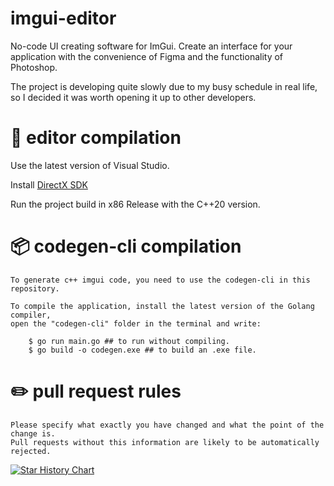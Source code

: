 # imgui-editor
No-code UI creating software for ImGui. Create an interface for your application with the convenience of Figma and the functionality of Photoshop.

The project is developing quite slowly due to my busy schedule in real life, so I decided it was worth opening it up to other developers.


# 🔩 editor compilation
Use the latest version of Visual Studio.

Install [DirectX SDK](www.microsoft.com/en-us/download/details.aspx?id=6812)

Run the project build in x86 Release with the C++20 version. 


# 📦 codegen-cli compilation
    To generate c++ imgui code, you need to use the codegen-cli in this repository. 

    To compile the application, install the latest version of the Golang compiler, 
    open the "codegen-cli" folder in the terminal and write:

        $ go run main.go ## to run without compiling.
        $ go build -o codegen.exe ## to build an .exe file.

# ✏️ pull request rules
    Please specify what exactly you have changed and what the point of the change is.
    Pull requests without this information are likely to be automatically rejected.
   
   

[![Star History Chart](https://api.star-history.com/svg?repos=kaazedev/imgui-editor&type=Timeline)](https://star-history.com/#kaazedev/imgui-editor&Timeline)

